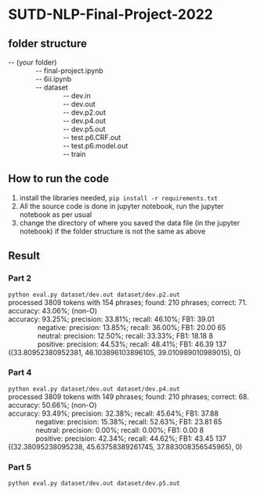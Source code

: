 # SUTD-NLP-Final-Project-2022

## folder structure

-- (your folder)  
&emsp;&emsp;&emsp;&emsp;-- final-project.ipynb  
&emsp;&emsp;&emsp;&emsp;-- 6ii.ipynb  
&emsp;&emsp;&emsp;&emsp;-- dataset  
&emsp;&emsp;&emsp;&emsp;&emsp;&emsp;&emsp;&emsp;-- dev.in  
&emsp;&emsp;&emsp;&emsp;&emsp;&emsp;&emsp;&emsp;-- dev.out  
&emsp;&emsp;&emsp;&emsp;&emsp;&emsp;&emsp;&emsp;-- dev.p2.out  
&emsp;&emsp;&emsp;&emsp;&emsp;&emsp;&emsp;&emsp;-- dev.p4.out  
&emsp;&emsp;&emsp;&emsp;&emsp;&emsp;&emsp;&emsp;-- dev.p5.out  
&emsp;&emsp;&emsp;&emsp;&emsp;&emsp;&emsp;&emsp;-- test.p6.CRF.out  
&emsp;&emsp;&emsp;&emsp;&emsp;&emsp;&emsp;&emsp;-- test.p6.model.out  
&emsp;&emsp;&emsp;&emsp;&emsp;&emsp;&emsp;&emsp;-- train  

## How to run the code

1. install the libraries needed, `pip install -r requirements.txt`  
2. All the source code is done in jupyter notebook, run the jupyter notebook as per usual
3. change the directory of where you saved the data file (in the jupyter notebook) if the folder structure is not the same as above

## Result

### Part 2

`python eval.py dataset/dev.out dataset/dev.p2.out`  
processed 3809 tokens with 154 phrases; found: 210 phrases; correct: 71.  
accuracy:  43.06%; (non-O)  
accuracy:  93.25%; precision:  33.81%; recall:  46.10%; FB1:  39.01  
&emsp;&emsp;&emsp;&emsp; negative: precision:  13.85%; recall:  36.00%; FB1:  20.00  65  
&emsp;&emsp;&emsp;&emsp; neutral: precision:  12.50%; recall:  33.33%; FB1:  18.18  8  
&emsp;&emsp;&emsp;&emsp; positive: precision:  44.53%; recall:  48.41%; FB1:  46.39  137  
((33.80952380952381, 46.103896103896105, 39.010989010989015), 0)  

### Part 4

`python eval.py dataset/dev.out dataset/dev.p4.out`  
processed 3809 tokens with 149 phrases; found: 210 phrases; correct: 68.  
accuracy:  50.66%; (non-O)  
accuracy:  93.49%; precision:  32.38%; recall:  45.64%;     FB1:  37.88  
&emsp;&emsp;&emsp;&emsp;negative: precision:  15.38%; recall:  52.63%; FB1:  23.81  65  
&emsp;&emsp;&emsp;&emsp;neutral: precision:   0.00%; recall:   0.00%; FB1:   0.00  8  
&emsp;&emsp;&emsp;&emsp;positive: precision:  42.34%; recall:  44.62%; FB1:  43.45  137  
((32.38095238095238, 45.63758389261745, 37.883008356545965), 0)  

### Part 5

`python eval.py dataset/dev.out dataset/dev.p5.out`